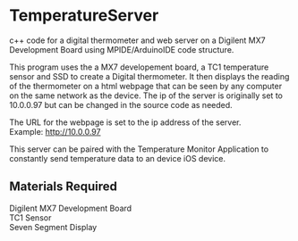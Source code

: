 # TemperatureServer
c++ code for a digital thermometer and web server on a Digilent MX7 Development Board
using MPIDE/ArduinoIDE code structure.<br>

This program uses the a MX7 developement board, a TC1 temperature sensor and SSD to create a
Digital thermometer.  It then displays the reading of the thermometer on a html webpage that can be 
seen by any computer on the same network as the device.  The ip of the server is originally set to 10.0.0.97 but can be changed in the
source code as needed.

The URL for the webpage is set to the ip address of the server.<br>
Example: http://10.0.0.97

This server can be paired with the Temperature Monitor Application to constantly send temperature data to an device iOS device.

## Materials Required
Digilent MX7 Development Board<br>
TC1 Sensor<br>
Seven Segment Display<br>
